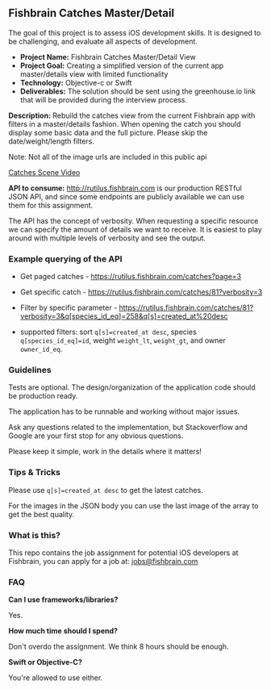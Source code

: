 ## Fishbrain Catches Master/Detail

The goal of this project is to assess iOS development skills. It is designed to be challenging, and evaluate all aspects of development.

- **Project Name:** Fishbrain Catches Master/Detail View
- **Project Goal:** Creating a simplified version of the current app master/details view with limited functionality
- **Technology:** Objective-c or Swift
- **Deliverables:** The solution should be sent using the greenhouse.io link that will be provided during the interview process.

**Description:** Rebuild the catches view from the current Fishbrain app with filters in a master/details fashion. When opening the catch you should display some basic data and the full picture. Please skip the date/weight/length filters.

Note: Not all of the image urls are included in this public api

[Catches Scene Video](https://www.youtube.com/watch?v=8PW5YSn-04g)

**API to consume:** http://rutilus.fishbrain.com is our production RESTful JSON API, and since some endpoints are publicly available we can use them for this assignment.

The API has the concept of verbosity. When requesting a specific resource we can specify the amount of details we want to receive. It is easiest to play around with multiple levels of verbosity and see the output.

### Example querying of the API

- Get paged catches - https://rutilus.fishbrain.com/catches?page=3
- Get specific catch - https://rutilus.fishbrain.com/catches/81?verbosity=3

- Filter by specific parameter - https://rutilus.fishbrain.com/catches/81?verbosity=3&q[species_id_eq]=258&q[s]=created_at%20desc

- supported filters: sort `q[s]=created_at desc`, species `q[species_id_eq]=id`, weight `weight_lt`, `weight_gt`, and owner `owner_id_eq`.

### Guidelines

Tests are optional. The design/organization of the application code should be production ready.

The application has to be runnable and working without major issues.

Ask any questions related to the implementation, but Stackoverflow and Google are your first stop for any obvious questions.

Please keep it simple, work in the details where it matters!

### Tips & Tricks

Please use `q[s]=created_at desc` to get the latest catches.

For the images in the JSON body you can use the last image of the array to get the best quality.

### What is this?

This repo contains the job assignment for potential iOS developers at Fishbrain, you can apply for a job at: jobs@fishbrain.com

### FAQ

**Can I use frameworks/libraries?**

Yes.

**How much time should I spend?**

Don't overdo the assignment. We think 8 hours should be enough.

**Swift or Objective-C?**

You're allowed to use either.
